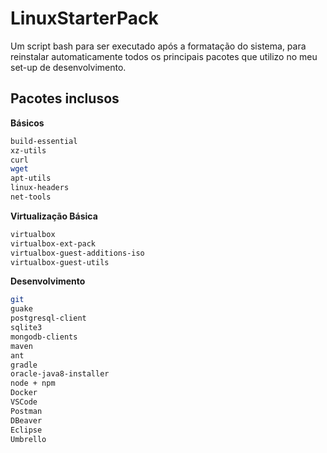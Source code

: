 # LinuxStarterPack
Um script bash para ser executado após a formatação do sistema, para reinstalar automaticamente todos os principais pacotes que utilizo no meu set-up de desenvolvimento.

## Pacotes inclusos

__Básicos__
```bash
build-essential 
xz-utils 
curl
wget
apt-utils
linux-headers
net-tools
```

__Virtualização Básica__
```bash
virtualbox
virtualbox-ext-pack
virtualbox-guest-additions-iso
virtualbox-guest-utils
```

__Desenvolvimento__
```bash
git
guake
postgresql-client
sqlite3
mongodb-clients
maven
ant
gradle
oracle-java8-installer
node + npm
Docker
VSCode
Postman
DBeaver
Eclipse
Umbrello
```

